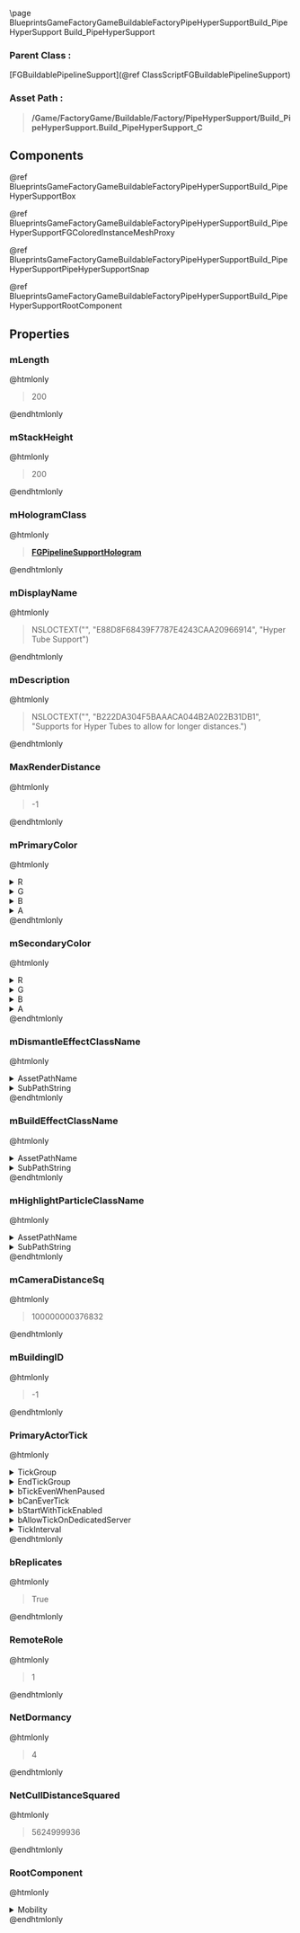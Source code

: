 \page BlueprintsGameFactoryGameBuildableFactoryPipeHyperSupportBuild_PipeHyperSupport Build_PipeHyperSupport
### Parent Class :
[FGBuildablePipelineSupport](@ref ClassScriptFGBuildablePipelineSupport)
### Asset Path :
<b><blockquote>/Game/FactoryGame/Buildable/Factory/PipeHyperSupport/Build_PipeHyperSupport.Build_PipeHyperSupport_C</blockquote></b>
## Components

@ref BlueprintsGameFactoryGameBuildableFactoryPipeHyperSupportBuild_PipeHyperSupportBox

@ref BlueprintsGameFactoryGameBuildableFactoryPipeHyperSupportBuild_PipeHyperSupportFGColoredInstanceMeshProxy

@ref BlueprintsGameFactoryGameBuildableFactoryPipeHyperSupportBuild_PipeHyperSupportPipeHyperSupportSnap

@ref BlueprintsGameFactoryGameBuildableFactoryPipeHyperSupportBuild_PipeHyperSupportRootComponent

## Properties

### mLength
@htmlonly
<blockquote>200</blockquote>
@endhtmlonly

### mStackHeight
@htmlonly
<blockquote>200</blockquote>
@endhtmlonly

### mHologramClass
@htmlonly
<b><a href="_class_script_f_g_pipeline_support_hologram.html"><blockquote>FGPipelineSupportHologram</blockquote></a></b>
@endhtmlonly

### mDisplayName
@htmlonly
<blockquote>NSLOCTEXT("", "E88D8F68439F7787E4243CAA20966914", "Hyper Tube Support")</blockquote>
@endhtmlonly

### mDescription
@htmlonly
<blockquote>NSLOCTEXT("", "B222DA304F5BAAACA044B2A022B31DB1", "Supports for Hyper Tubes to allow for longer distances.")</blockquote>
@endhtmlonly

### MaxRenderDistance
@htmlonly
<blockquote>-1</blockquote>
@endhtmlonly

### mPrimaryColor
@htmlonly
<details>
 <summary>R</summary>
<blockquote>-1</blockquote>
</details>
<details>
 <summary>G</summary>
<blockquote>-1</blockquote>
</details>
<details>
 <summary>B</summary>
<blockquote>-1</blockquote>
</details>
<details>
 <summary>A</summary>
<blockquote>1</blockquote>
</details>
@endhtmlonly

### mSecondaryColor
@htmlonly
<details>
 <summary>R</summary>
<blockquote>-1</blockquote>
</details>
<details>
 <summary>G</summary>
<blockquote>-1</blockquote>
</details>
<details>
 <summary>B</summary>
<blockquote>-1</blockquote>
</details>
<details>
 <summary>A</summary>
<blockquote>1</blockquote>
</details>
@endhtmlonly

### mDismantleEffectClassName
@htmlonly
<details>
 <summary>AssetPathName</summary>
<b><a href="_blueprints_game_factory_game_buildable_factory-shared_b_p__material_effect__dismantle.html"><blockquote>BP_MaterialEffect_Dismantle</blockquote></a></b>
</details>
<details>
 <summary>SubPathString</summary>
<blockquote></blockquote>
</details>
@endhtmlonly

### mBuildEffectClassName
@htmlonly
<details>
 <summary>AssetPathName</summary>
<b><a href="_blueprints_game_factory_game_buildable_factory-shared_b_p__material_effect__build.html"><blockquote>BP_MaterialEffect_Build</blockquote></a></b>
</details>
<details>
 <summary>SubPathString</summary>
<blockquote></blockquote>
</details>
@endhtmlonly

### mHighlightParticleClassName
@htmlonly
<details>
 <summary>AssetPathName</summary>
<b><a href="_blueprints_game_factory_game_buildable-shared_particle_new_building_ping.html"><blockquote>NewBuildingPing</blockquote></a></b>
</details>
<details>
 <summary>SubPathString</summary>
<blockquote></blockquote>
</details>
@endhtmlonly

### mCameraDistanceSq
@htmlonly
<blockquote>100000000376832</blockquote>
@endhtmlonly

### mBuildingID
@htmlonly
<blockquote>-1</blockquote>
@endhtmlonly

### PrimaryActorTick
@htmlonly
<details>
 <summary>TickGroup</summary>
<blockquote>0</blockquote>
</details>
<details>
 <summary>EndTickGroup</summary>
<blockquote>0</blockquote>
</details>
<details>
 <summary>bTickEvenWhenPaused</summary>
<blockquote>False</blockquote>
</details>
<details>
 <summary>bCanEverTick</summary>
<blockquote>False</blockquote>
</details>
<details>
 <summary>bStartWithTickEnabled</summary>
<blockquote>False</blockquote>
</details>
<details>
 <summary>bAllowTickOnDedicatedServer</summary>
<blockquote>False</blockquote>
</details>
<details>
 <summary>TickInterval</summary>
<blockquote>0</blockquote>
</details>
@endhtmlonly

### bReplicates
@htmlonly
<blockquote>True</blockquote>
@endhtmlonly

### RemoteRole
@htmlonly
<blockquote>1</blockquote>
@endhtmlonly

### NetDormancy
@htmlonly
<blockquote>4</blockquote>
@endhtmlonly

### NetCullDistanceSquared
@htmlonly
<blockquote>5624999936</blockquote>
@endhtmlonly

### RootComponent
@htmlonly
<details>
 <summary>Mobility</summary>
<blockquote>0</blockquote>
</details>
@endhtmlonly

